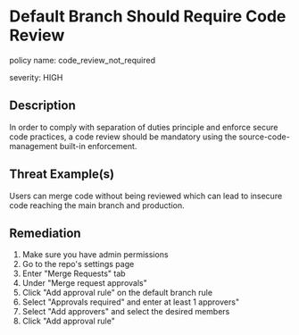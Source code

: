 # Default Branch Should Require Code Review

policy name: code_review_not_required

severity: HIGH

## Description

In order to comply with separation of duties principle and enforce secure code
practices, a code review should be mandatory using the source-code-management
built-in enforcement.

## Threat Example(s)

Users can merge code without being reviewed which can lead to insecure code
reaching the main branch and production.

## Remediation

1. Make sure you have admin permissions
2. Go to the repo's settings page
3. Enter "Merge Requests" tab
4. Under "Merge request approvals"
5. Click "Add approval rule" on the default branch rule
6. Select "Approvals required" and enter at least 1 approvers"
7. Select "Add approvers" and select the desired members
8. Click "Add approval rule"
